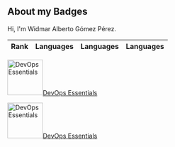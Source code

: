 ## About my Badges

Hi, I'm Widmar Alberto Gómez Pérez. 

| Rank | Languages | Languages |  Languages |
|-----:|-----------|-----------|-----------|


<a href="https://www.credly.com/badges/d3aadbf1-d1b0-4327-905b-bc00d4ba327f/public_url" title="DevOps Essentials">
  
<img src="https://images.credly.com/size/110x110/images/48847c2a-7b9a-4044-b13d-bb175649904b/image.png" alt="DevOps Essentials" width="80" height="80">DevOps Essentials

</a>

<a href="https://www.credly.com/badges/d3aadbf1-d1b0-4327-905b-bc00d4ba327f/public_url" title="DevOps Essentials">
  
<img src="https://images.credly.com/size/110x110/images/48847c2a-7b9a-4044-b13d-bb175649904b/image.png" alt="DevOps Essentials" width="80" height="80">DevOps Essentials

</a>
